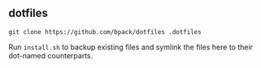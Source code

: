 ## dotfiles

`git clone https://github.com/bpack/dotfiles .dotfiles` 

Run `install.sh` to backup existing files and symlink the files here to their dot-named counterparts.
